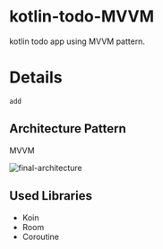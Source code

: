 # kotlin-todo-MVVM
kotlin todo app using MVVM pattern.


# Details

`add`


## Architecture Pattern
MVVM 

![final-architecture](https://user-images.githubusercontent.com/71416677/132950781-3b8c1373-825b-4685-a900-de84f4e5f062.png)





## Used Libraries
* Koin
* Room
* Coroutine




